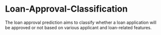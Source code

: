 # Loan-Approval-Classification
The loan approval prediction aims to classify whether a loan application will be approved or not based on various applicant and loan-related features.
